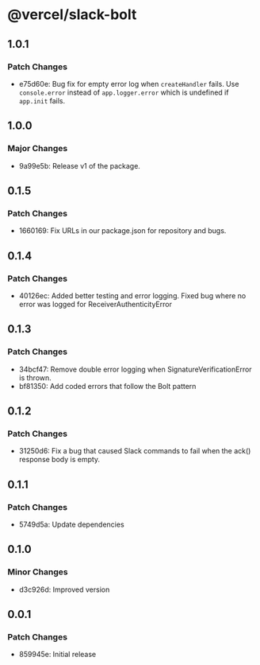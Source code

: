 # @vercel/slack-bolt

## 1.0.1

### Patch Changes

- e75d60e: Bug fix for empty error log when `createHandler` fails. Use `console.error` instead of `app.logger.error` which is undefined if `app.init` fails.

## 1.0.0

### Major Changes

- 9a99e5b: Release v1 of the package.

## 0.1.5

### Patch Changes

- 1660169: Fix URLs in our package.json for repository and bugs.

## 0.1.4

### Patch Changes

- 40126ec: Added better testing and error logging. Fixed bug where no error was logged for ReceiverAuthenticityError

## 0.1.3

### Patch Changes

- 34bcf47: Remove double error logging when SignatureVerificationError is thrown.
- bf81350: Add coded errors that follow the Bolt pattern

## 0.1.2

### Patch Changes

- 31250d6: Fix a bug that caused Slack commands to fail when the ack() response body is empty.

## 0.1.1

### Patch Changes

- 5749d5a: Update dependencies

## 0.1.0

### Minor Changes

- d3c926d: Improved version

## 0.0.1

### Patch Changes

- 859945e: Initial release
